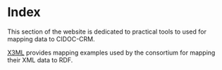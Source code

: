 # Index
This section of the website is dedicated to practical tools to used for mapping data to CIDOC-CRM.

[X3ML](mapping.md) provides mapping examples used by the consortium for mapping their XML data to RDF.
